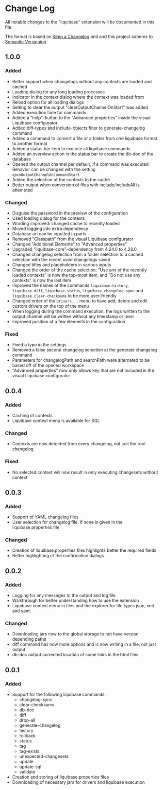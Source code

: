 # Change Log

All notable changes to the "liquibase" extension will be documented in this file.

The format is based on [Keep a Changelog](http://keepachangelog.com/) and and this project adheres to [Semantic Versioning](https://semver.org/spec/v2.0.0.html).

## 1.0.0

### Added

- Better support when changelogs without any contexts are loaded and cached
- Loading dialog for any long loading processes
- Indicator in the context dialog where the context was loaded from
- Reload option for all loading dialogs
- Setting to clear the output "clearOutputChannelOnStart" was added
- Added execution time for commands
- Added a "help"-button to the "Advanced properties" inside the visual Liquibase configurator
- Added diff-types and include-objects filter to generate-changelog command
- Added a command to convert a file or a folder from one liquibase format to another format
- Added a status bar item to execute all liquibase commands
- Added an overview action in the status bar to create the db-doc of the database
- Opened the output channel per default, if a command was executed. Behavior can be changed with the setting `openOutputChannelOnCommandStart`
- Added the selection of the contexts to the cache
- Better output when conversion of files with include/includeAll is attempted

### Changed

- Disguise the password in the preview of the configuration
- Used loading dialog for the contexts
- Wording improved: changed cache to recently loaded
- Moved logging into extra dependency
- Database url can be inputted in parts
- Removed "Classpath" from the visual Liquibase configurator
- Changed "Additional Elements" to "Advanced properties"
- Upgraded "liquibase-core"-dependency from 4.24.0 to 4.28.0
- Changed changelog selection from a folder selection to a cached selection with the recent used changelogs saved
- Changed titles and placeholders in various inputs
- Changed the order of the cache selection: "Use any of the recently loaded contexts" is now the top-most item, and "Do not use any contexts" is now the last item
- Improved the names of the commands `liquibase.history`, `liquibase.diff`, `liquibase.status`, `liquibase.changelog-sync` and `liquibase.clear-checksums` to be more user-friendly
- Changed order of the `Drivers...` menu to have add, delete and edit custom drivers on the top of the menu
- When logging during the command execution, the logs written to the output channel will be written without any timestamp or level
- Improved position of a few elements in the configuration

### Fixed

- Fixed a typo in the settings
- Removed a false second changelog selection at the generate changelog command
- Parameters for changelogPath and searchPath were alternated to be based off of the opened workspace
- "Advanced properties" now only allows key that are not included in the visual Liquibase configurator

## 0.0.4

### Added

- Caching of contexts
- Liquibase context menu is available for SQL

### Changed

- Contexts are now detected from every changelog, not just the root changelog

### Fixed

- No selected context will now result in only executing changesets without context

## 0.0.3

### Added

- Support of YAML changelog files
- User selection for changelog file, if none is given in the liquibase.properties file

### Changed

- Creation of liquibase.properties files highlights better the required fields
- Better highlighting of the confirmation dialogs

## 0.0.2

### Added

- Logging for any messages to the output and log file
- Walkthrough for better understanding how to use the extension
- Liquibase context menu in files and the explorer for file types json, xml and yaml

### Changed

- Downloading jars now to the global storage to not have version depending paths
- diff command has now more options and is now writing in a file, not just output
- db-doc output corrected location of some links in the html files

## 0.0.1

### Added

- Support for the following liquibase commands:
  - changelog-sync
  - clear-checksums
  - db-doc
  - diff
  - drop-all
  - generate-changelog
  - history
  - rollback
  - status
  - tag
  - tag-exists
  - unexpected-changesets
  - update
  - update-sql
  - validate
- Creation and storing of liquibase.properties files
- Downloading of necessary jars for drivers and liquibase execution
